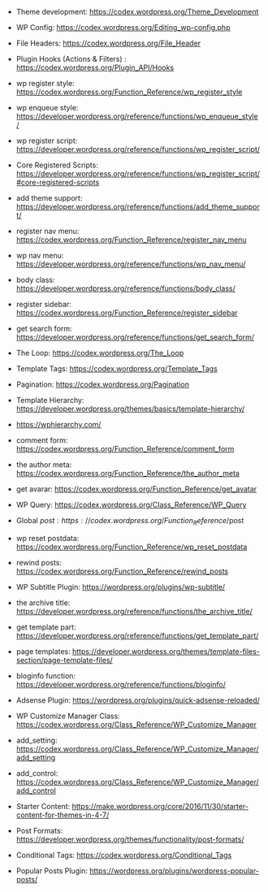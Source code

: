 - Theme development: https://codex.wordpress.org/Theme_Development

- WP Config: https://codex.wordpress.org/Editing_wp-config.php

- File Headers: https://codex.wordpress.org/File_Header

- Plugin Hooks (Actions & Filters) : https://codex.wordpress.org/Plugin_API/Hooks

- wp register style: https://codex.wordpress.org/Function_Reference/wp_register_style

- wp enqueue style: https://developer.wordpress.org/reference/functions/wp_enqueue_style/

- wp register script: https://developer.wordpress.org/reference/functions/wp_register_script/

- Core Registered Scripts: https://developer.wordpress.org/reference/functions/wp_register_script/#core-registered-scripts

- add theme support: https://developer.wordpress.org/reference/functions/add_theme_support/

- register nav menu: https://codex.wordpress.org/Function_Reference/register_nav_menu

- wp nav menu: https://developer.wordpress.org/reference/functions/wp_nav_menu/

- body class: https://developer.wordpress.org/reference/functions/body_class/

- register sidebar: https://codex.wordpress.org/Function_Reference/register_sidebar

- get search form: https://developer.wordpress.org/reference/functions/get_search_form/

- The Loop: https://codex.wordpress.org/The_Loop

- Template Tags: https://codex.wordpress.org/Template_Tags

- Pagination: https://codex.wordpress.org/Pagination

- Template Hierarchy: https://developer.wordpress.org/themes/basics/template-hierarchy/

- https://wphierarchy.com/

- comment form: https://codex.wordpress.org/Function_Reference/comment_form

- the author meta: https://codex.wordpress.org/Function_Reference/the_author_meta

- get avarar: https://codex.wordpress.org/Function_Reference/get_avatar

- WP Query: https://codex.wordpress.org/Class_Reference/WP_Query

- Global $post: https://codex.wordpress.org/Function_Reference/$post

- wp reset postdata: https://codex.wordpress.org/Function_Reference/wp_reset_postdata

- rewind posts: https://codex.wordpress.org/Function_Reference/rewind_posts

- WP Subtitle Plugin: https://wordpress.org/plugins/wp-subtitle/

- the archive title: https://developer.wordpress.org/reference/functions/the_archive_title/

- get template part: https://developer.wordpress.org/reference/functions/get_template_part/

- page templates: https://developer.wordpress.org/themes/template-files-section/page-template-files/

- bloginfo function: https://developer.wordpress.org/reference/functions/bloginfo/

- Adsense Plugin: https://wordpress.org/plugins/quick-adsense-reloaded/

- WP Customize Manager Class: https://codex.wordpress.org/Class_Reference/WP_Customize_Manager

- add_setting: https://codex.wordpress.org/Class_Reference/WP_Customize_Manager/add_setting

- add_control: https://codex.wordpress.org/Class_Reference/WP_Customize_Manager/add_control

- Starter Content: https://make.wordpress.org/core/2016/11/30/starter-content-for-themes-in-4-7/

- Post Formats: https://developer.wordpress.org/themes/functionality/post-formats/

- Conditional Tags: https://codex.wordpress.org/Conditional_Tags

- Popular Posts Plugin: https://wordpress.org/plugins/wordpress-popular-posts/





















